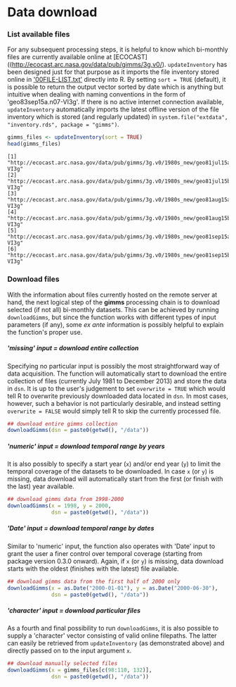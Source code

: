 
# Data download

### List available files
For any subsequent processing steps, it is helpful to know which bi-monthly files are currently available online at [ECOCAST]((http://ecocast.arc.nasa.gov/data/pub/gimms/3g.v0/). `updateInventory` has been designed just for that purpose as it imports the file inventory stored online in ['00FILE-LIST.txt'](http://ecocast.arc.nasa.gov/data/pub/gimms/3g.v0/00FILE-LIST.txt) directly into R. By setting `sort = TRUE` (default), it is possible to return the output vector sorted by date which is anything but intuitive when dealing with naming conventions in the form of 'geo83sep15a.n07-VI3g'. If there is no active internet connection available, `updateInventory` automatically imports the latest offline version of the file inventory which is stored (and regularly updated) in `system.file("extdata", "inventory.rds", package = "gimms")`.


```r
gimms_files <- updateInventory(sort = TRUE)
head(gimms_files)
```

```
[1] "http://ecocast.arc.nasa.gov/data/pub/gimms/3g.v0/1980s_new/geo81jul15a.n07-VI3g"
[2] "http://ecocast.arc.nasa.gov/data/pub/gimms/3g.v0/1980s_new/geo81jul15b.n07-VI3g"
[3] "http://ecocast.arc.nasa.gov/data/pub/gimms/3g.v0/1980s_new/geo81aug15a.n07-VI3g"
[4] "http://ecocast.arc.nasa.gov/data/pub/gimms/3g.v0/1980s_new/geo81aug15b.n07-VI3g"
[5] "http://ecocast.arc.nasa.gov/data/pub/gimms/3g.v0/1980s_new/geo81sep15a.n07-VI3g"
[6] "http://ecocast.arc.nasa.gov/data/pub/gimms/3g.v0/1980s_new/geo81sep15b.n07-VI3g"
```

### Download files
With the information about files currently hosted on the remote server at hand, the next logical step of the **gimms** processing chain is to download selected (if not all) bi-monthly datasets. This can be achieved by running `downloadGimms`, but since the function works with different types of input parameters (if any), some *ex ante* information is possibly helpful to explain the function's proper use.

##### 'missing' input = download entire collection
Specifying no particular input is possibly the most straightforward way of data acquisition. The function will automatically start to download the entire collection of files (currently July 1981 to December 2013) and store the data in `dsn`. It is up to the user's judgement to set `overwrite = TRUE` which would tell R to overwrite previously downloaded data located in `dsn`. In most cases, however, such a behavior is not particularly desirable, and instead setting `overwrite = FALSE` would simply tell R to skip the currently processed file.


```r
## download entire gimms collection
downloadGimms(dsn = paste0(getwd(), "/data"))
```

##### 'numeric' input = download temporal range by years
It is also possibly to specify a start year (`x`) and/or end year (`y`) to limit the temporal coverage of the datasets to be downloaded. In case `x` (or `y`) is missing, data download will automatically start from the first (or finish with the last) year available. 


```r
## download gimms data from 1998-2000
downloadGimms(x = 1998, y = 2000, 
              dsn = paste0(getwd(), "/data"))
```

##### 'Date' input = download temporal range by dates
Similar to 'numeric' input, the function also operates with 'Date' input to grant the user a finer control over temporal coverage (starting from package version 0.3.0 onward). Again, if `x` (or `y`) is missing, data download starts with the oldest (finishes with the latest) file available.


```r
## download gimms data from the first half of 2000 only
downloadGimms(x = as.Date("2000-01-01"), y = as.Date("2000-06-30"), 
              dsn = paste0(getwd(), "/data"))
```

##### 'character' input = download particular files
As a fourth and final possibility to run `downloadGimms`, it is also possible to supply a 'character' vector consisting of valid online filepaths. The latter can easily be retrieved from `updateInventory` (as demonstrated above) and directly passed on to the input argument `x`. 


```r
## download manually selected files
downloadGimms(x = gimms_files[c(98:110, 132)], 
              dsn = paste0(getwd(), "/data"))
```
